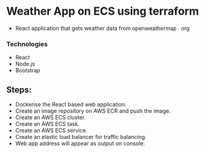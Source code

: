 # Weather App on ECS using terraform
- React application that gets weather data from openweathermap . org 


### Technologies

- React
- Node.js
- Bootstrap


## Steps: 

- Dockerise the React based web application.
- Create an image repository on AWS ECR and push the image.
- Create an AWS ECS cluster.
- Create an AWS ECS task.
- Create an AWS ECS service.
- Create an elastic load balancer for traffic balancing.
- Web app address will appear as output on console:
